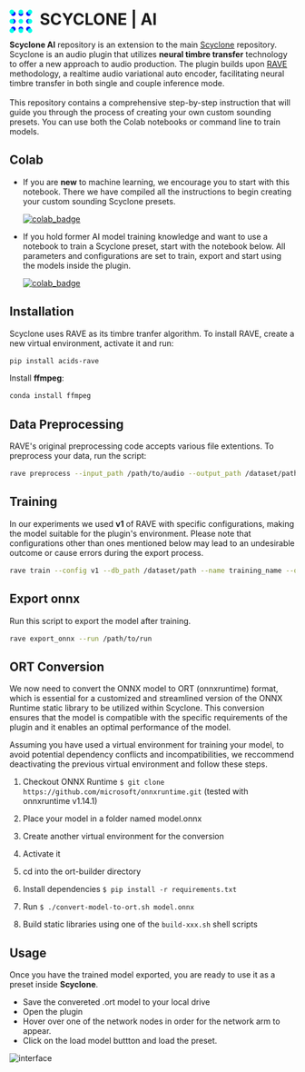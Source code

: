 # <img style="float: left;" src="assets/logo.png" width="40" /> &nbsp; SCYCLONE | AI

**Scyclone AI** repository is an extension to the main [Scyclone](https://github.com/Torsion-Audio/Scyclone) repository. Scyclone is an audio plugin that utilizes **neural timbre transfer** technology to offer a new approach to audio production. The plugin builds upon [RAVE](https://github.com/acids-ircam/RAVE) methodology, a realtime audio variational auto encoder, facilitating neural timbre transfer in both single and couple inference mode. <br /><br />This repository contains a comprehensive step-by-step instruction that will guide you through the process of creating your own custom sounding presets. You can use both the Colab notebooks or command line to train models.





## Colab

- If you are **new** to machine learning, we encourage you to start with this notebook.
There we have compiled all the instructions to begin creating your custom sounding Scyclone presets.

  [![colab_badge](https://colab.research.google.com/assets/colab-badge.svg)](https://colab.research.google.com/drive/1xKsaGDMWY1NRhP0ndD-iVg89O57GdZdz?usp=sharing) 

- If you hold former AI model training knowledge and want to use a notebook to train a Scyclone preset, start with the notebook below. All parameters and configurations are set to train, export and start using the models inside the plugin. 

  [![colab_badge](https://colab.research.google.com/assets/colab-badge.svg)](https://colab.research.google.com/drive/1DU9KvMdYTOcTT8eYundZ2wruetNDtpX0?usp=sharing) 




## Installation

Scyclone uses RAVE as its timbre tranfer algorithm. To install RAVE, create a new virtual environment, activate it and run:

```bash
pip install acids-rave
```

Install **ffmpeg**:

```bash
conda install ffmpeg
```


## Data Preprocessing
RAVE's original preprocessing code accepts various file extentions. To preprocess your data, run the script:
```bash
rave preprocess --input_path /path/to/audio --output_path /dataset/path --sampling_rate 48000
```


## Training

In our experiments we used **v1** of RAVE with specific configurations, making the model suitable for the plugin's environment. Please note that configurations other than ones mentioned below may lead to an undesirable outcome or cause errors during the export process.

```bash
rave train --config v1 --db_path /dataset/path --name training_name --override LATENT_SIZE=16 --override CAPACITY=32 
```

## Export onnx

Run this script to export the model after training.

```bash
rave export_onnx --run /path/to/run
```

## ORT Conversion

We now need to convert the ONNX model to ORT (onnxruntime) format, which is essential for a customized and streamlined version of the ONNX Runtime static library to be utilized within Scyclone. This conversion ensures that the model is compatible with the specific requirements of the plugin and it enables an optimal performance of the model.

Assuming you have used a virtual environment for training your model, to avoid potential dependency conflicts and incompatibilities, we reccommend deactivating the previous virtual environment and follow these steps.

1. Checkout ONNX Runtime `$ git clone https://github.com/microsoft/onnxruntime.git` (tested with onnxruntime v1.14.1)

2. Place your model in a folder named model.onnx

3. Create another virtual environment for the conversion

4. Activate it

5. cd into the ort-builder directory  

6. Install dependencies `$ pip install -r requirements.txt`

7. Run `$ ./convert-model-to-ort.sh model.onnx`

8. Build static libraries using one of the `build-xxx.sh` shell scripts



## Usage

Once you have the trained model exported, you are ready to use it as a preset inside **Scyclone**. 

- Save the convereted .ort model to your local drive 
- Open the plugin
- Hover over one of the network nodes in order for the network arm to appear. 
- Click on the load model buttton and load the preset.

![interface](assets/load_model.png)
